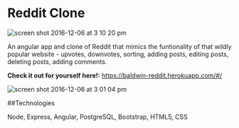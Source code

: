 # Reddit Clone

![screen shot 2016-12-06 at 3 10 20 pm](https://cloud.githubusercontent.com/assets/18018191/20945895/2a33559c-bbc6-11e6-9523-6fefc2a57c97.png)

An angular app and clone of Reddit that mimics the funtionality of that wildly popular website - upvotes, downvotes, sorting, adding posts, editing posts, deleting posts, adding comments.

**Check it out for yourself here!:** https://baldwin-reddit.herokuapp.com/#/

![screen shot 2016-12-06 at 3 01 04 pm](https://cloud.githubusercontent.com/assets/18018191/20945865/0fc5d748-bbc6-11e6-8fde-7d6ef5401d24.png)

##Technologies

Node, Express, Angular, PostgreSQL, Bootstrap, HTML5, CSS
